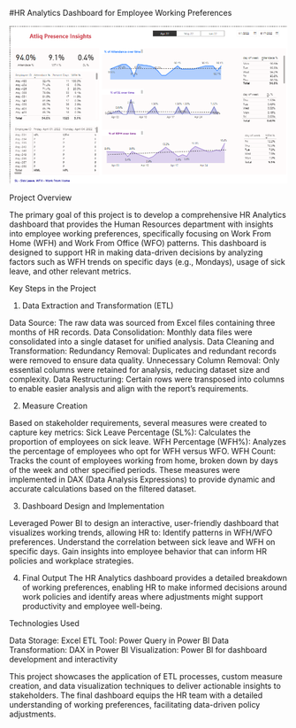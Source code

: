 #HR Analytics Dashboard for Employee Working Preferences

![Dashboard](https://github.com/aravindp2024/HR_Data_Analytics/blob/main/Presence_Insights.png)


Project Overview

The primary goal of this project is to develop a comprehensive HR Analytics dashboard that provides the Human Resources department with insights into employee working preferences, specifically focusing on Work From Home (WFH) and Work From Office (WFO) patterns. This dashboard is designed to support HR in making data-driven decisions by analyzing factors such as WFH trends on specific days (e.g., Mondays), usage of sick leave, and other relevant metrics.

Key Steps in the Project

1. Data Extraction and Transformation (ETL)

Data Source: The raw data was sourced from Excel files containing three months of HR records.
Data Consolidation: Monthly data files were consolidated into a single dataset for unified analysis.
Data Cleaning and Transformation:
Redundancy Removal: Duplicates and redundant records were removed to ensure data quality.
Unnecessary Column Removal: Only essential columns were retained for analysis, reducing dataset size and complexity.
Data Restructuring: Certain rows were transposed into columns to enable easier analysis and align with the report’s requirements.

2. Measure Creation

Based on stakeholder requirements, several measures were created to capture key metrics:
Sick Leave Percentage (SL%): Calculates the proportion of employees on sick leave.
WFH Percentage (WFH%): Analyzes the percentage of employees who opt for WFH versus WFO.
WFH Count: Tracks the count of employees working from home, broken down by days of the week and other specified periods.
These measures were implemented in DAX (Data Analysis Expressions) to provide dynamic and accurate calculations based on the filtered dataset.

3. Dashboard Design and Implementation

Leveraged Power BI to design an interactive, user-friendly dashboard that visualizes working trends, allowing HR to:
Identify patterns in WFH/WFO preferences.
Understand the correlation between sick leave and WFH on specific days.
Gain insights into employee behavior that can inform HR policies and workplace strategies.

4. Final Output
The HR Analytics dashboard provides a detailed breakdown of working preferences, enabling HR to make informed decisions around work policies and identify areas where adjustments might support productivity and employee well-being.

Technologies Used

Data Storage: Excel
ETL Tool: Power Query in Power BI
Data Transformation: DAX in Power BI
Visualization: Power BI for dashboard development and interactivity


This project showcases the application of ETL processes, custom measure creation, and data visualization techniques to deliver actionable insights to stakeholders. The final dashboard equips the HR team with a detailed understanding of working preferences, facilitating data-driven policy adjustments.
